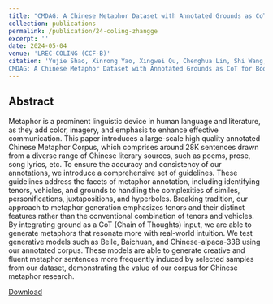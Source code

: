 ```yaml
---
title: "CMDAG: A Chinese Metaphor Dataset with Annotated Grounds as CoT for Boosting Metaphor Generation"
collection: publications
permalink: /publication/24-coling-zhangge
excerpt: ''
date: 2024-05-04
venue: 'LREC-COLING (CCF-B)'
citation: 'Yujie Shao, Xinrong Yao, Xingwei Qu, Chenghua Lin, Shi Wang, Wenhao Huang, Ge Zhang, Jie Fu.
CMDAG: A Chinese Metaphor Dataset with Annotated Grounds as CoT for Boosting Metaphor Generation. LREC-COLING 2024.'
---
```

Abstract
--
Metaphor is a prominent linguistic device in human language and literature, as they add color, imagery, and emphasis to enhance effective communication. This paper introduces a large-scale high quality annotated Chinese Metaphor Corpus, which comprises around 28K sentences drawn from a diverse range of Chinese literary sources, such as poems, prose, song lyrics, etc. To ensure the accuracy and consistency of our annotations, we introduce a comprehensive set of guidelines. These guidelines address the facets of metaphor annotation, including identifying tenors, vehicles, and grounds to handling the complexities of similes, personifications, juxtapositions, and hyperboles. Breaking tradition, our approach to metaphor generation emphasizes tenors and their distinct features rather than the conventional combination of tenors and vehicles. By integrating ground as a CoT (Chain of Thoughts) input, we are able to generate metaphors that resonate more with real-world intuition. We test generative models such as Belle, Baichuan, and Chinese-alpaca-33B using our annotated corpus. These models are able to generate creative and fluent metaphor sentences more frequently induced by selected samples from our dataset, demonstrating the value of our corpus for Chinese metaphor research.

[Download](https://aclanthology.org/2024.lrec-main.298/)
